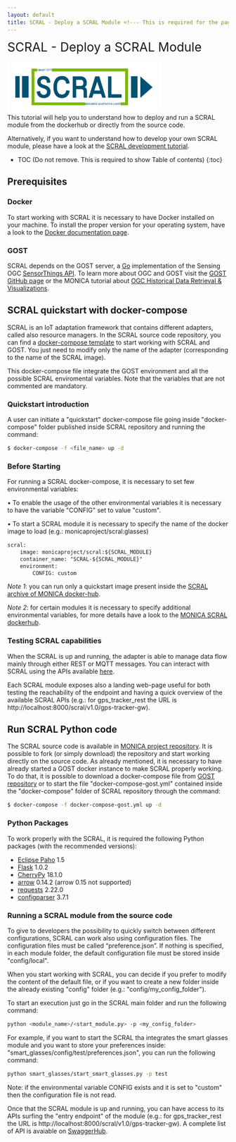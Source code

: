 ```yaml
---
layout: default
title: SCRAL - Deploy a SCRAL Module <!--- This is required for the page to come in the side pane --->
---
```

<span style="font-size:2em;">SCRAL - Deploy a SCRAL Module</span>
<!-- Using Span is a hack to avoid the title to come again in TOC.-->

<img src="https://github.com/MONICA-Project/monica-project.github.io/raw/master/assets/img/SCRAL-Logo-V1.1.png" alt="SCRAL logo" width="350"/> <br>
This tutorial will help you to understand how to deploy and run a SCRAL module from the dockerhub or directly from the source code.

Alternatively, if you want to understand how to develop your own SCRAL module, please have a look at the [SCRAL development tutorial](https://monica-project.github.io/sections/scral-develop.html).

<!--
## Table of Contents
1. [Prerequisites](#Prerequisites)
2. [SCRAL quickstart with docker-compose](#SCRAL-quickstart-with-docker-compose)
3. [Run SCRAL Python code](#Run-SCRAL-Python-code)
-->

* TOC (Do not remove. This is required to show Table of contents)
 {:toc}


## Prerequisites

### Docker
To start working with SCRAL it is necessary to have Docker installed on your machine.
To install the proper version for your operating system, have a look to the [Docker documentation page](https://docs.docker.com/).

### GOST
SCRAL depends on the GOST server, a [Go](https://golang.org/) implementation of the Sensing OGC [SensorThings API](http://developers.sensorup.com/docs).
To learn more about OGC and GOST visit the [GOST GitHub page](https://github.com/gost/server) or the MONICA tutorial about 
[OGC Historical Data Retrieval & Visualizations](https://monica-project.github.io/sections/gost_retrieval.html).


## SCRAL quickstart with docker-compose
SCRAL is an IoT adaptation framework that contains different adapters, called also resource managers. In the SCRAL source code repository, you can find a [docker-compose template]( https://github.com/MONICA-Project/scral-framework/blob/master/docker-compose/docker-compose.yml) to start working with SCRAL and GOST. You just need to modify only the name of the adapter (corresponding to the name of the SCRAL image).

This docker-compose file integrate the GOST environment and all the possible SCRAL enviromental variables. Note that the variables that are not commented are mandatory.

### Quickstart introduction
A user can initiate a "quickstart" docker-compose file going inside "docker-compose" folder published inside SCRAL repository and running the command:
```bash
$ docker-compose -f <file_name> up -d
```

### Before Starting
For running a SCRAL docker-compose, it is necessary to set few environmental variables:

•	To enable the usage of the other environmental variables it is necessary to have the variable "CONFIG" set to value "custom".

•	To start a SCRAL module it is necessary to specify the name of the docker image to load (e.g.: monicaproject/scral:glasses)

```docker-compose
scral:
    image: monicaproject/scral:${SCRAL_MODULE}
    container_name: "SCRAL-${SCRAL_MODULE}"
    environment:
        CONFIG: custom
```

*Note 1*: you can run only a quickstart image present inside the [SCRAL archive of MONICA docker-hub](https://hub.docker.com/r/monicaproject/scral/tags).

*Note 2*: for certain modules it is necessary to specify additional environmental variables, for more details have a look to the [MONICA SCRAL dockerhub](https://hub.docker.com/r/monicaproject/scral).


### Testing SCRAL capabilities
When the SCRAL is up and running, the adapter is able to manage data flow mainly through either REST or MQTT messages.
You can interact with SCRAL using the APIs available [here](https://app.swaggerhub.com/apis-docs/scral/SCRAL/1.0.0).

Each SCRAL module exposes also a landing web-page useful for both testing the reachability of the endpoint 
and having a quick overview of the available SCRAL APIs
(e.g.: for gps_tracker_rest the URL is http://localhost:8000/scral/v1.0/gps-tracker-gw).


## Run SCRAL Python code
The SCRAL source code is available in [MONICA project repository](https://github.com/MONICA-Project/scral-framework).
It is possible to fork (or simply download) the repository and start working directly on the source code.
As already mentioned, it is necessary to have already started a GOST docker instance to make SCRAL properly working.
To do that, it is possible to download a docker-compose file from [GOST repository](https://github.com/gost/docker-compose)
or to start the file "docker-compose-gost.yml" contained inside the "docker-compose" folder of SCRAL repository through the command:
```bash
$ docker-compose -f docker-compose-gost.yml up -d
```

### Python Packages
To work properly with the SCRAL, it is required the following Python packages (with the recommended versions):
 - [Eclipse Paho](https://pypi.org/project/paho-mqtt/1.5) 1.5
 - [Flask](https://pypi.org/project/Flask/1.0.2) 1.0.2
 - [CherryPy](https://pypi.org/project/CherryPy/18.1.0) 18.1.0
 - [arrow](https://pypi.org/project/arrow/0.14.2) 0.14.2 (arrow 0.15 not supported)
 - [requests](https://pypi.org/project/requests/2.22.0) 2.22.0
 - [configparser](https://pypi.org/project/configparser/3.7.1) 3.7.1

### Running a SCRAL module from the source code
To give to developers the possibility to quickly switch between different configurations, SCRAL can work also using configuration files.
The configuration files must be called “preference.json”.
If nothing is specified, in each module folder, the default configuration file must be stored inside "config/local".

When you start working with SCRAL, you can decide if you prefer to modify the content of the default file, or if you want to create a new folder inside the already existing "config" folder (e.g.: "config/my_config_folder").

To start an execution just go in the SCRAL main folder and run the following command:
```bash
python <module_name>/<start_module.py> -p <my_config_folder>
```
For example, if you want to start the SCRAL tha integrates the smart glasses module and you want to store your preferences inside: "smart_glasses/config/test/preferences.json", you can run the following command:
```bash
python smart_glasses/start_smart_glasses.py -p test
```
Note: if the environmental variable CONFIG exists and it is set to "custom" then the configuration file is not read.

Once that the SCRAL module is up and running, you can have access to its APIs surfing the "entry endpoint" of the module (e.g.: for gps_tracker_rest the URL is http://localhost:8000/scral/v1.0/gps-tracker-gw).
A complete list of API is avaiable on [SwaggerHub](https://app.swaggerhub.com/apis-docs/scral/SCRAL/).
